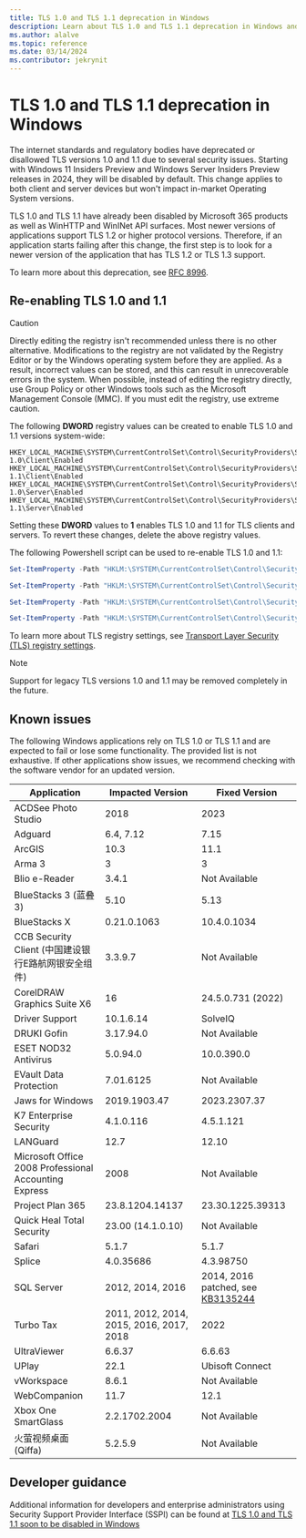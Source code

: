```yaml
---
title: TLS 1.0 and TLS 1.1 deprecation in Windows
description: Learn about TLS 1.0 and TLS 1.1 deprecation in Windows and how to enable compatibility support for legacy TLS.
ms.author: alalve
ms.topic: reference
ms.date: 03/14/2024
ms.contributor: jekrynit
---
```


# TLS 1.0 and TLS 1.1 deprecation in Windows

The internet standards and regulatory bodies have deprecated or disallowed TLS versions 1.0 and 1.1 due to several security issues. Starting with Windows 11 Insiders Preview and Windows Server Insiders Preview releases in 2024, they will be disabled by default. This change applies to both client and server devices but won't impact in-market Operating System versions.

TLS 1.0 and TLS 1.1 have already been disabled by Microsoft 365 products as well as WinHTTP and WinINet API surfaces. Most newer versions of applications support TLS 1.2 or higher protocol versions. Therefore, if an application starts failing after this change, the first step is to look for a newer version of the application that has TLS 1.2 or TLS 1.3 support.

To learn more about this deprecation, see [RFC 8996](https://www.ietf.org/rfc/rfc8996.html).

## Re-enabling TLS 1.0 and 1.1

> [!CAUTION]
> Directly editing the registry isn't recommended unless there is no other alternative. Modifications to the registry are not validated by the Registry Editor or by the Windows operating system before they are applied. As a result, incorrect values can be stored, and this can result in unrecoverable errors in the system. When possible, instead of editing the registry directly, use Group Policy or other Windows tools such as the Microsoft Management Console (MMC). If you must edit the registry, use extreme caution.

The following **DWORD** registry values can be created to enable TLS 1.0 and 1.1 versions system-wide:

```registry
HKEY_LOCAL_MACHINE\SYSTEM\CurrentControlSet\Control\SecurityProviders\SCHANNEL\Protocols\TLS 1.0\Client\Enabled
HKEY_LOCAL_MACHINE\SYSTEM\CurrentControlSet\Control\SecurityProviders\SCHANNEL\Protocols\TLS 1.1\Client\Enabled
HKEY_LOCAL_MACHINE\SYSTEM\CurrentControlSet\Control\SecurityProviders\SCHANNEL\Protocols\TLS 1.0\Server\Enabled
HKEY_LOCAL_MACHINE\SYSTEM\CurrentControlSet\Control\SecurityProviders\SCHANNEL\Protocols\TLS 1.1\Server\Enabled
```

Setting these **DWORD** values to **1** enables TLS 1.0 and 1.1 for TLS clients and servers. To revert these changes, delete the above registry values.

The following Powershell script can be used to re-enable TLS 1.0 and 1.1:

```powershell
Set-ItemProperty -Path "HKLM:\SYSTEM\CurrentControlSet\Control\SecurityProviders\SCHANNEL\Protocols\TLS 1.0\Client" -Name "Enabled" -Value 1 -Type DWord

Set-ItemProperty -Path "HKLM:\SYSTEM\CurrentControlSet\Control\SecurityProviders\SCHANNEL\Protocols\TLS 1.1\Client" -Name "Enabled" -Value 1 -Type DWord

Set-ItemProperty -Path "HKLM:\SYSTEM\CurrentControlSet\Control\SecurityProviders\SCHANNEL\Protocols\TLS 1.0\Server" -Name "Enabled" -Value 1 -Type DWord

Set-ItemProperty -Path "HKLM:\SYSTEM\CurrentControlSet\Control\SecurityProviders\SCHANNEL\Protocols\TLS 1.1\Server" -Name "Enabled" -Value 1 -Type DWord
```

To learn more about TLS registry settings, see [Transport Layer Security (TLS) registry settings](/windows-server/security/tls/tls-registry-settings).

> [!NOTE]
> Support for legacy TLS versions 1.0 and 1.1 may be removed completely in the future.

## Known issues

The following Windows applications rely on TLS 1.0 or TLS 1.1 and are expected to fail or lose some functionality. The provided list is not exhaustive. If other applications show issues, we recommend checking with the software vendor for an updated version.

|Application|Impacted Version|Fixed Version|
|-|-|-|
| ACDSee Photo Studio | 2018 | 2023 |
| Adguard | 6.4, 7.12 | 7.15 |
| ArcGIS | 10.3 | 11.1 |
| Arma 3 | 3 | 3 |
| Blio e-Reader | 3.4.1 | Not Available |
| BlueStacks 3 (蓝叠3) | 5.10 | 5.13 |
| BlueStacks X | 0.21.0.1063 | 10.4.0.1034 |
| CCB Security Client (中国建设银行E路航网银安全组件) | 3.3.9.7 | Not Available |
| CorelDRAW Graphics Suite X6 | 16 | 24.5.0.731 (2022) |
| Driver Support | 10.1.6.14 | SolveIQ |
| DRUKI Gofin | 3.17.94.0 | Not Available |
| ESET NOD32 Antivirus | 5.0.94.0 | 10.0.390.0 |
| EVault Data Protection | 7.01.6125 | Not Available |
| Jaws for Windows | 2019.1903.47 | 2023.2307.37 |
| K7 Enterprise Security | 4.1.0.116 | 4.5.1.121 |
| LANGuard | 12.7 | 12.10 |
| Microsoft Office 2008 Professional Accounting Express | 2008 | Not Available |
| Project Plan 365 | 23.8.1204.14137 | 23.30.1225.39313 |
| Quick Heal Total Security | 23.00 (14.1.0.10) | Not Available |
| Safari | 5.1.7 | 5.1.7 |
| Splice | 4.0.35686 | 4.3.98750 |
| SQL Server | 2012, 2014, 2016 | 2014, 2016 patched, see [KB3135244](/troubleshoot/sql/database-engine/connect/tls-1-2-support-microsoft-sql-server)|
| Turbo Tax | 2011, 2012, 2014, 2015, 2016, 2017, 2018 | 2022 |
| UltraViewer | 6.6.37 | 6.6.63 |
| UPlay | 22.1 | Ubisoft Connect |
| vWorkspace | 8.6.1 | Not Available |
| WebCompanion | 11.7 | 12.1 |
| Xbox One SmartGlass | 2.2.1702.2004 | Not Available |
| 火萤视频桌面 (Qiffa) | 5.2.5.9 | Not Available |  

## Developer guidance

Additional information for developers and enterprise administrators using Security Support Provider Interface (SSPI) can be found at [TLS 1.0 and TLS 1.1 soon to be disabled in Windows](https://techcommunity.microsoft.com/t5/windows-it-pro-blog/tls-1-0-and-tls-1-1-soon-to-be-disabled-in-windows/ba-p/3887947)
